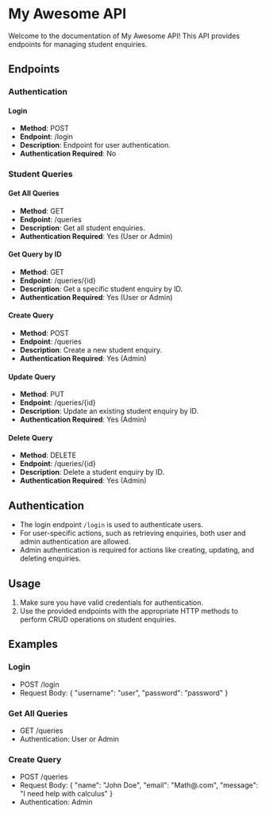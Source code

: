 # My Awesome API

Welcome to the documentation of My Awesome API! This API provides endpoints for managing student enquiries.

## Endpoints

### Authentication

#### Login
- **Method**: POST
- **Endpoint**: /login
- **Description**: Endpoint for user authentication.
- **Authentication Required**: No

### Student Queries

#### Get All Queries
- **Method**: GET
- **Endpoint**: /queries
- **Description**: Get all student enquiries.
- **Authentication Required**: Yes (User or Admin)

#### Get Query by ID
- **Method**: GET
- **Endpoint**: /queries/{id}
- **Description**: Get a specific student enquiry by ID.
- **Authentication Required**: Yes (User or Admin)

#### Create Query
- **Method**: POST
- **Endpoint**: /queries
- **Description**: Create a new student enquiry.
- **Authentication Required**: Yes (Admin)

#### Update Query
- **Method**: PUT
- **Endpoint**: /queries/{id}
- **Description**: Update an existing student enquiry by ID.
- **Authentication Required**: Yes (Admin)

#### Delete Query
- **Method**: DELETE
- **Endpoint**: /queries/{id}
- **Description**: Delete a student enquiry by ID.
- **Authentication Required**: Yes (Admin)

## Authentication

- The login endpoint `/login` is used to authenticate users.
- For user-specific actions, such as retrieving enquiries, both user and admin authentication are allowed.
- Admin authentication is required for actions like creating, updating, and deleting enquiries.

## Usage

1. Make sure you have valid credentials for authentication.
2. Use the provided endpoints with the appropriate HTTP methods to perform CRUD operations on student enquiries.

## Examples

### Login
- POST /login
- Request Body: { "username": "user", "password": "password" }

### Get All Queries
- GET /queries
- Authentication: User or Admin

### Create Query
- POST /queries
- Request Body: { "name": "John Doe", "email": "Math@.com", "message": "I need help with calculus" }
- Authentication: Admin


